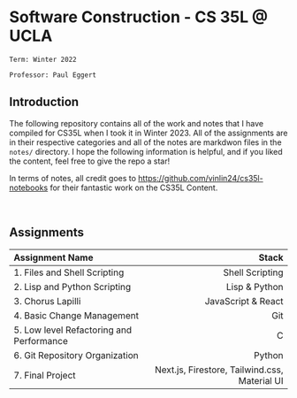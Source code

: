 # Software Construction - CS 35L @ UCLA

`Term: Winter 2022`

`Professor: Paul Eggert`

## Introduction

The following repository contains all of the work and notes that I have compiled for CS35L when I took it in Winter 2023. All of the assignments are in their respective categories and all of the notes are markdwon files in the `notes/` directory. I hope the following information is helpful, and if you liked the content, feel free to give the repo a star!

In terms of notes, all credit goes to https://github.com/vinlin24/cs35l-notebooks for their fantastic work on the CS35L Content.

&nbsp;
&nbsp;
&nbsp;

## Assignments

| Assignment Name                          |                                         Stack |
| :--------------------------------------- | --------------------------------------------: |
| 1. Files and Shell Scripting             |                               Shell Scripting |
| 2. Lisp and Python Scripting             |                                 Lisp & Python |
| 3. Chorus Lapilli                        |                            JavaScript & React |
| 4. Basic Change Management               |                                           Git |
| 5. Low level Refactoring and Performance |                                             C |
| 6. Git Repository Organization           |                                        Python |
| 7. Final Project                         | Next.js, Firestore, Tailwind.css, Material UI |
